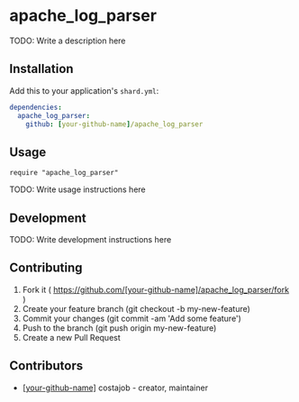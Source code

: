 # apache_log_parser

TODO: Write a description here

## Installation


Add this to your application's `shard.yml`:

```yaml
dependencies:
  apache_log_parser:
    github: [your-github-name]/apache_log_parser
```


## Usage


```crystal
require "apache_log_parser"
```


TODO: Write usage instructions here

## Development

TODO: Write development instructions here

## Contributing

1. Fork it ( https://github.com/[your-github-name]/apache_log_parser/fork )
2. Create your feature branch (git checkout -b my-new-feature)
3. Commit your changes (git commit -am 'Add some feature')
4. Push to the branch (git push origin my-new-feature)
5. Create a new Pull Request

## Contributors

- [[your-github-name]](https://github.com/[your-github-name]) costajob - creator, maintainer
